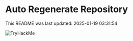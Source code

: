 # Auto Regenerate Repository

This README was last updated: 2025-01-19 03:31:54

 ![TryHackMe](https://tryhackme.com/badge/533634)